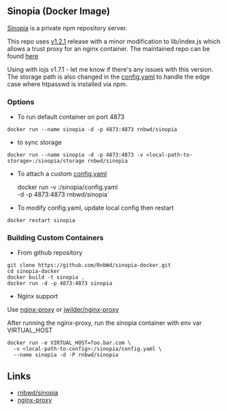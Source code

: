 ## Sinopia (Docker Image)

[Sinopia](https://github.com/rlidwka/sinopia) is a private npm repository server.

This repo uses [v1.2.1](https://github.com/rlidwka/sinopia/tree/v1.2.1) release with a minor modification to lib/index.js which allows a trust proxy for an nginx container. The maintained repo can be found [here](https://github.com/RnbWd/sinopia/tree/v1.2.1)

Using with iojs v1.7.1 - let me know if there's any issues with this version. The storage path is also changed in the [config.yaml](https://github.com/RnbWd/sinopia-docker/blob/master/config.yaml) to handle the edge case where htpasswd is installed via npm.

### Options

- To run default container on port 4873

`docker run --name sinopia -d -p 4873:4873 rnbwd/sinopia`

- to sync storage

`docker run --name sinopia -d -p 4873:4873 -v <local-path-to-storage>:/sinopia/storage rnbwd/sinopia`


- To attach a custom [config.yaml](https://github.com/RnbWd/sinopia-docker/blob/master/config.yaml)

    docker run -v <local-path-to-config>:/sinopia/config.yaml \
    -d -p 4873:4873 rnbwd/sinopia`

- To modify config.yaml, update local config then restart

`docker restart sinopia`

### Building Custom Containers

- From github repository

```
git clone https://github.com/RnbWd/sinopia-docker.git
cd sinopia-docker
docker build -t sinopia .
docker run -d -p 4873:4873 sinopia
```

- Nginx support

Use [nginx-proxy](https://registry.hub.docker.com/u/rnbwd/nginx/) or [jwilder/nginx-proxy](https://registry.hub.docker.com/u/jwilder/nginx-proxy/)

After running the nginx-proxy, run the sinopia container with env var VIRTUAL_HOST

```
docker run -e VIRTUAL_HOST=foo.bar.com \
  -v <local-path-to-config>:/sinopia/config.yaml \
  --name sinopia -d -P rnbwd/sinopia
```

## Links

* [rnbwd/sinopia](https://github.com/RnbWd/sinopia)
* [nginx-proxy](https://registry.hub.docker.com/u/jwilder/nginx-proxy/)
